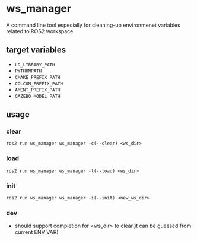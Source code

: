 # ws_manager

A command line tool especially for cleaning-up environmenet variables related to ROS2 workspace

## target variables

- `LD_LIBRARY_PATH`
- `PYTHONPATH`
- `CMAKE_PREFIX_PATH`
- `COLCON_PREFIX_PATH`
- `AMENT_PREFIX_PATH`
- `GAZEBO_MODEL_PATH`

## usage

### clear

```
ros2 run ws_manager ws_manager -c(--clear) <ws_dir>
```

### load

```
ros2 run ws_manager ws_manager -l(--load) <ws_dir>
```

### init

```
ros2 run ws_manager ws_manager -i(--init) <new_ws_dir>
```

### dev

- should support completion for <ws_dir> to clear(it can be guessed from current ENV_VAR)
